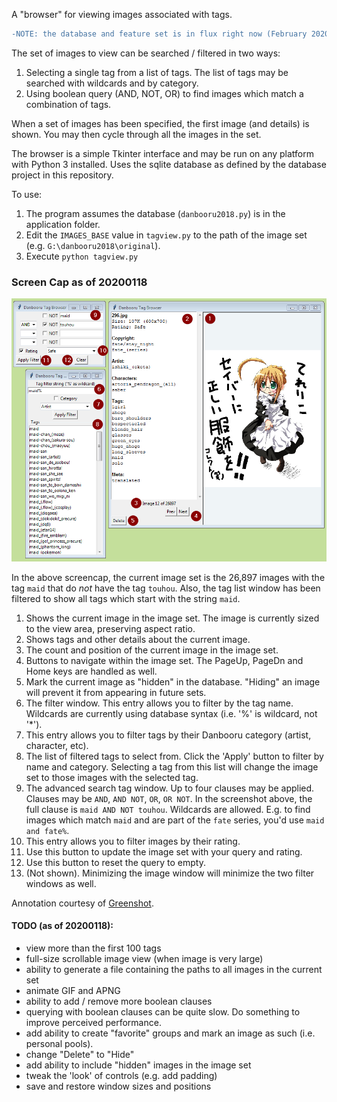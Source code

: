 
A "browser" for viewing images associated with tags.

```diff
-NOTE: the database and feature set is in flux right now (February 2020) as I update to the 2019 dataset.
```
The set of images to view can be searched / filtered in two ways:
1. Selecting a single tag from a list of tags. The list of tags may be searched with wildcards and by category.
2. Using boolean query (AND, NOT, OR) to find images which match a combination of tags.

When a set of images has been specified, the first image (and details) is shown. You may then cycle through all
the images in the set.

The browser is a simple Tkinter interface and may be run on any platform with Python 3 installed. Uses the sqlite 
database as defined by the database project in this repository.

To use:
1. The program assumes the database (`danbooru2018.py`) is in the application folder.
2. Edit the `IMAGES_BASE` value in `tagview.py` to the path of the image set (e.g. `G:\danbooru2018\original`).
3. Execute `python tagview.py`

### Screen Cap as of 20200118

![annotated screen cap](screencap_anno.png)

In the above screencap, the current image set is the 26,897 images with the tag `maid` that do _not_ have the tag `touhou`. Also, 
the tag list window has been filtered to show all tags which start with the string `maid`.

1. Shows the current image in the image set. The image is currently sized to the view area, preserving aspect ratio.
2. Shows tags and other details about the current image.
3. The count and position of the current image in the image set.
4. Buttons to navigate within the image set. The PageUp, PageDn and Home keys are handled as well.
5. Mark the current image as "hidden" in the database. "Hiding" an image will prevent it from appearing in future sets.
6. The filter window. This entry allows you to filter by the tag name. Wildcards are currently
   using database syntax (i.e. '%' is wildcard, not '*').
7. This entry allows you to filter tags by their Danbooru category (artist, character, etc).
8. The list of filtered tags to select from. Click the 'Apply' button to filter by name and category. Selecting a tag
   from this list will change the image set to those images with the selected tag.
9. The advanced search tag window. Up to four clauses may be applied. Clauses may be `AND`, `AND NOT`, `OR`, `OR NOT`.
   In the screenshot above, the full clause is `maid AND NOT touhou`. Wildcards are allowed. E.g. to find images which match 
   `maid` and are part of the `fate` series, you'd use `maid and fate%`.
10. This entry allows you to filter images by their rating.
11. Use this button to update the image set with your query and rating.
12. Use this button to reset the query to empty.
13. (Not shown). Minimizing the image window will minimize the two filter windows as well.

Annotation courtesy of [Greenshot](https://getgreenshot.org/).

#### TODO (as of 20200118):
- view more than the first 100 tags
- full-size scrollable image view (when image is very large)
- ability to generate a file containing the paths to all images in the current set
- animate GIF and APNG
- ability to add / remove more boolean clauses
- querying with boolean clauses can be quite slow. Do something to improve perceived performance.
- add ability to create "favorite" groups and mark an image as such (i.e. personal pools).
- change "Delete" to "Hide"
- add ability to include "hidden" images in the image set
- tweak the 'look' of controls (e.g. add padding)
- save and restore window sizes and positions
